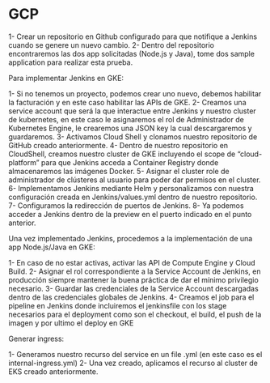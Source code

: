 # GCP

1-	Crear un repositorio en Github configurado para que notifique a Jenkins cuando se genere un nuevo cambio.
2-	Dentro del repositorio encontraremos las dos app solicitadas (Node.js y Java), tome dos sample application para realizar esta prueba.

Para implementar Jenkins en GKE:

1-	Si no tenemos un proyecto, podemos crear uno nuevo, debemos habilitar la facturación y en este caso habilitar las APIs de GKE.
2-	Creamos una service account que será la que interactue entre Jenkins y nuestro cluster de kubernetes, en este caso le asignaremos el rol de Administrador de Kubernetes Engine, le crearemos una JSON key la cual descargaremos y guardaremos.
3-	Activamos Cloud Shell y clonamos nuestro repositorio de GitHub creado anteriormente.
4-	Dentro de nuestro repositorio en CloudShell, creamos nuestro cluster de GKE incluyendo el scope de “cloud-platform” para que Jenkins acceda a Container Registry donde almacenaremos las imágenes Docker.
5-	Asignar el cluster role de administrador de clústeres al usuario para poder dar permisos en el cluster.
6-	Implementamos Jenkins mediante Helm y personalizamos con nuestra configuración creada en Jenkins/values.yml dentro de nuestro repositorio.
7-	Configuramos la redirección de puertos de Jenkins.
8-	Ya podemos acceder a Jenkins dentro de la preview en el puerto indicado en el punto anterior.

Una vez implementado Jenkins, procedemos a la implementación de una app Node.js/Java en GKE:

1-	En caso de no estar activas, activar las API de Compute Engine y Cloud Build.
2-	Asignar el rol correspondiente a la Service Account de Jenkins, en producción siempre mantener la buena práctica de dar el mínimo privilegio necesario.
3-	Guardar las credenciales de la Service Account descargadas dentro de las credenciales globales de Jenkins.
4-	Creamos el job para el pipeline en Jenkins donde incluiremos el jenkinsfile con los stage necesarios para el deployment como son el checkout, el build, el push de la imagen y por ultimo el deploy en GKE

Generar ingress:

1- Generamos nuestro recurso del service en un file .yml (en este caso es el internal-ingress.yml)
2- Una vez creado, aplicamos el recurso al cluster de EKS creado anteriormente.
